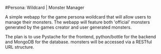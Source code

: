 #Persona: Wildcard | Monster Manager

A simple webapp for the game persona woildcard that will allow users to manage their monsters. The webapp will feature both 'official' monsters generated by the games creator and user generated monsters.

The plan is to use Pystache for the frontend, python/bottle for the backend and MongoDB for the database. monsters will be accessed via a RESTful URL structure.
